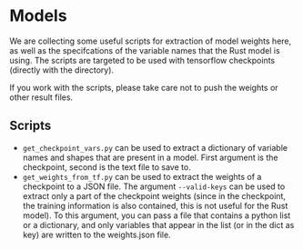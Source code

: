 # Models

We are collecting some useful scripts for extraction of model weights here, as well as the specifcations of the 
variable names that the Rust model is using. The scripts are targeted to be used with tensorflow checkpoints (directly with the directory).

If you work with the scripts, please take care not to push the weights or other result files.

## Scripts
- `get_checkpoint_vars.py` can be used to extract a dictionary of variable names and shapes that are present in a model. First argument
is the checkpoint, second is the text file to save to.
- `get_weights_from_tf.py` can be used to extract the weights of a checkpoint to a JSON file. 
The argument `--valid-keys` can be used to extract only a part of the checkpoint weights (since in the checkpoint, 
the training information is also contained, this is not useful for the Rust model). To this argument, you can pass a file that contains a python list or a dictionary, and only variables that appear in the list (or in the dict as key) are written to the weights.json file.
